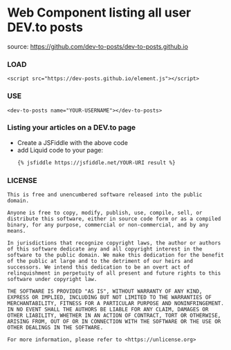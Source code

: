 # Web Component listing all user DEV.to posts

source: https://github.com/dev-to-posts/dev-to-posts.github.io

### LOAD

```
<script src="https://dev-posts.github.io/element.js"></script>
```

### USE

```
<dev-to-posts name="YOUR-USERNAME"></dev-to-posts>
```

### Listing your articles on a DEV.to page

* Create a JSFiddle with the above code
* add Liquid code to your page:
    ```html
    {% jsfiddle https://jsfiddle.net/YOUR-URI result %}
    ```

### LICENSE

```
This is free and unencumbered software released into the public domain.

Anyone is free to copy, modify, publish, use, compile, sell, or
distribute this software, either in source code form or as a compiled
binary, for any purpose, commercial or non-commercial, and by any
means.

In jurisdictions that recognize copyright laws, the author or authors
of this software dedicate any and all copyright interest in the
software to the public domain. We make this dedication for the benefit
of the public at large and to the detriment of our heirs and
successors. We intend this dedication to be an overt act of
relinquishment in perpetuity of all present and future rights to this
software under copyright law.

THE SOFTWARE IS PROVIDED "AS IS", WITHOUT WARRANTY OF ANY KIND,
EXPRESS OR IMPLIED, INCLUDING BUT NOT LIMITED TO THE WARRANTIES OF
MERCHANTABILITY, FITNESS FOR A PARTICULAR PURPOSE AND NONINFRINGEMENT.
IN NO EVENT SHALL THE AUTHORS BE LIABLE FOR ANY CLAIM, DAMAGES OR
OTHER LIABILITY, WHETHER IN AN ACTION OF CONTRACT, TORT OR OTHERWISE,
ARISING FROM, OUT OF OR IN CONNECTION WITH THE SOFTWARE OR THE USE OR
OTHER DEALINGS IN THE SOFTWARE.

For more information, please refer to <https://unlicense.org>

```